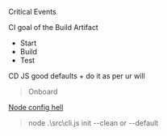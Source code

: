 Critical Events

CI goal of the Build Artifact

- Start
- Build
- Test

CD
JS good defaults + do it as per ur will

> Onboard

[Node config hell](https://deno.com/blog/node-config-hell)

> node .\src\cli.js init --clean or --default
